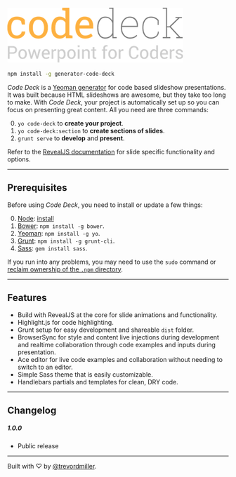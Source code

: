 ![Code Deck - Powerpoint for Coders](assets/logo.png)

```bash
npm install -g generator-code-deck
```

_Code Deck_ is a [Yeoman generator](http://yeoman.io/) for code based slideshow presentations. It was built because HTML slideshows are awesome, but they take too long to make. With _Code Deck_, your project is automatically set up so you can focus on presenting great content. All you need are three commands:

0. `yo code-deck` to **create your project**.
0. `yo code-deck:section` to **create sections of slides**.
0. `grunt serve` to **develop** and **present**.

Refer to the [RevealJS documentation](http://lab.hakim.se/reveal-js) for slide specific functionality and options.



-------------------------------------------------------



## Prerequisites

Before using _Code Deck_, you need to install or update a few things:

0. [Node](http://nodejs.org/): [install](http://nodejs.org/)
0. [Bower](http://bower.io/): `npm install -g bower`.
0. [Yeoman](http://yeoman.io/): `npm install -g yo`.
0. [Grunt](http://gruntjs.com/): `npm install -g grunt-cli`.
0. [Sass](http://sass-lang.com/): `gem install sass`.

If you run into any problems, you may need to use the `sudo` command or [reclaim ownership of the `.npm` directory](http://stackoverflow.com/questions/16151018/npm-throws-error-without-sudo).



-------------------------------------------------------



## Features

- Build with RevealJS at the core for slide animations and functionality.
- Highlight.js for code highlighting.
- Grunt setup for easy development and shareable `dist` folder.
- BrowserSync for style and content live injections during development and realtime collaboration through code examples and inputs during presentation.
- Ace editor for live code examples and collaboration without needing to switch to an editor.
- Simple Sass theme that is easily customizable.
- Handlebars partials and templates for clean, DRY code.



-------------------------------------------------------



## Changelog

##### 1.0.0

- Public release



-------------------------------------------------------



Built with ♡ by [@trevordmiller](http://www.trevordmiller.com).
